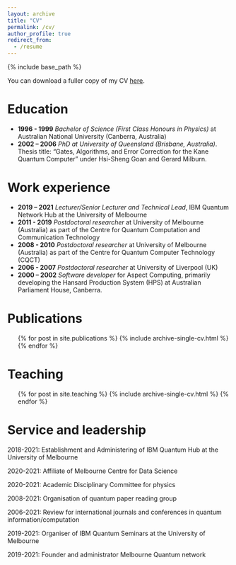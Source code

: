 ```yaml
---
layout: archive
title: "CV"
permalink: /cv/
author_profile: true
redirect_from:
  - /resume
---
```


{% include base_path %}

You can download a fuller copy of my CV [here](/files/CharlesHillCV.pdf).

Education
======
* **1996 - 1999**	*Bachelor of Science (First Class Honours in Physics)* at Australian National University (Canberra, Australia)
* **2002 – 2006**	*PhD at University of Queensland (Brisbane, Australia)*. 
	Thesis title: “Gates, Algorithms, and Error Correction for the Kane Quantum Computer” under Hsi-Sheng Goan and Gerard Milburn.

Work experience
======

* **2019 – 2021** *Lecturer/Senior Lecturer and Technical Lead*, IBM Quantum Network Hub at the University of Melbourne 
* **2011 - 2019**	*Postdoctoral researcher* at University of Melbourne (Australia) as part of the Centre for Quantum Computation and Communication Technology
* **2008 - 2010**	*Postdoctoral researcher* at University of Melbourne (Australia) as part of the Centre for Quantum Computer Technology (CQCT) 
* **2006 - 2007**	*Postdoctoral researcher* at University of Liverpool (UK)
* **2000 – 2002**	*Software developer* for Aspect Computing, primarily developing the Hansard Production System (HPS) at Australian Parliament House, Canberra.





Publications
======


  <ul>{% for post in site.publications %}
    {% include archive-single-cv.html %}
  {% endfor %}</ul>

  
Teaching
======
  <ul>{% for post in site.teaching %}
    {% include archive-single-cv.html %}
  {% endfor %}</ul>
  
Service and leadership
======

2018-2021:
   Establishment and Administering of IBM Quantum Hub at the University of Melbourne

2020-2021:
   Affiliate of Melbourne Centre for Data Science

2020-2021:
   Academic Disciplinary Committee for physics

2008-2021: 
  Organisation of quantum paper reading group

2006-2021: 
  Review for international journals and conferences in quantum information/computation

2019-2021: 
  Organiser of IBM Quantum Seminars at the University of Melbourne

2019-2021: 
  Founder and administrator Melbourne Quantum network
